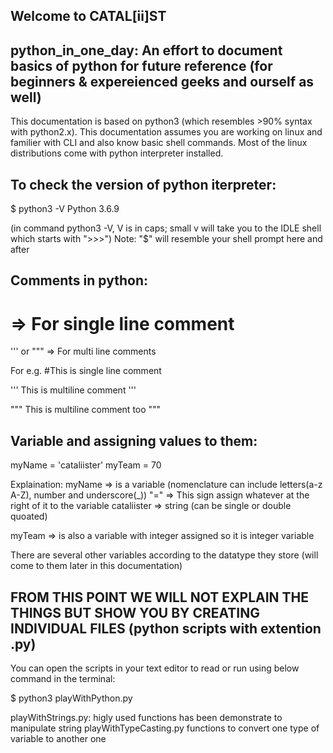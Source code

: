 Welcome to CATAL[ii]ST
----------------------

python_in_one_day: An effort to document basics of python for future reference (for beginners & expereienced geeks and ourself as well)
-----------------
This documentation is based on python3 (which resembles >90% syntax with python2.x). This documentation assumes you are working on linux and familier with CLI and also know basic shell commands. Most of the linux distributions come with python interpreter installed.  

To check the version of python iterpreter:
-----------------------------------------
 $ python3 -V 
Python 3.6.9

(in command python3 -V, V is in caps; small v will take you to the IDLE shell which starts with ">>>")
Note: "$" will resemble your shell prompt here and after


Comments in python:
-------------------
# =>            For single line comment
''' or """ =>   For multi line comments

For e.g. 
#This is single line comment

'''
This is
multiline
comment
'''

"""
This is
multiline
comment
too
"""


Variable and assigning values to them:
-------------------------------------
myName = 'cataliister'
myTeam = 70

Explaination:
myName => is a variable (nomenclature can include letters(a-z A-Z), number and underscore(_))
"=" => This sign assign whatever at the right of it to the variable
cataliister => string (can be single or double quoated)

myTeam => is also a variable with integer assigned so it is integer variable

There are several other variables according to the datatype they store (will come to them later in this documentation)


FROM THIS POINT WE WILL NOT EXPLAIN THE THINGS BUT SHOW YOU BY CREATING INDIVIDUAL FILES (python scripts with extention .py)
----------------------------------------------------------------------------------------------------------------------------
You can open the scripts in your text editor to read or run using below command in the terminal:

$ python3 playWithPython.py


playWithStrings.py:         higly used functions has been demonstrate to manipulate string
playWithTypeCasting.py      functions to convert one type of variable to another one



